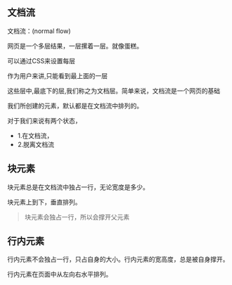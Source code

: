 ## 文档流

文档流：(normal flow)

网页是一个多层结果，一层摞着一层。就像蛋糕。

可以通过CSS来设置每层

作为用户来讲,只能看到最上面的一层

这些层中,最底下的层,我们称之为文档层。简单来说，文档流是一个网页的基础

我们所创建的元素，默认都是在文档流中排列的。

对于我们来说有两个状态，

- 1.在文档流，
- 2.脱离文档流

## 块元素

块元素总是在文档流中独占一行，无论宽度是多少。

块元素上到下，垂直排列。

> 块元素会独占一行，所以会撑开父元素

## 行内元素

行内元素不会独占一行，只占自身的大小。行内元素的宽高度，总是被自身撑开。

行内元素在页面中从左向右水平排列。

